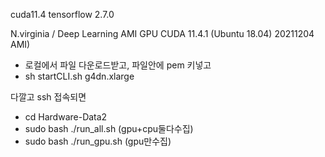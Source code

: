 cuda11.4
tensorflow 2.7.0

N.virginia / Deep Learning AMI GPU CUDA 11.4.1 (Ubuntu 18.04) 20211204 AMI)

- 로컬에서 파일 다운로드받고, 파일안에 pem 키넣고
- sh startCLI.sh g4dn.xlarge

다깔고 ssh 접속되면
- cd Hardware-Data2
- sudo bash ./run_all.sh (gpu+cpu둘다수집)
- sudo bash ./run_gpu.sh (gpu만수집)


